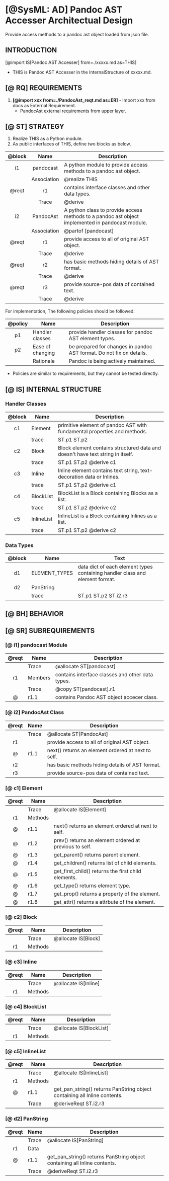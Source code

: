 # [@SysML: AD] Pandoc AST Accesser Architectual Design

Provide access methods to a pandoc ast object loaded from json file.

## INTRODUCTION

[@import IS[Pandoc AST Accesser] from=./xxxxx.md as=THIS]

- THIS is Pandoc AST Accesser in the InternalStructure of xxxxx.md.

## [@ RQ] REQUIREMENTS

1. **[@import xxx from=./PandocAst_reqt.md as=ER]** - Import xxx from docs as External Requirement.
   - PandocAst external requirements from upper layer.

## [@ ST] STRATEGY

1. Realize THIS as a Python module.
2. As public interfaces of THIS, define two blocks as below.

| @block | Name | Description |
| :----: | :--: | ----------- |
| i1    | pandocast   | A python module to provide access methods to a pandoc ast object.
|       | Association | @realize THIS
| @reqt | r1          | contains interface classes and other data types.
|       | Trace       | @derive
| i2    | PandocAst   | A python class to provide access methods to a pandoc ast object implemented in pandocast module.
|       | Association | @partof [pandocast]
| @reqt | r1          | provide access to all of original AST object.
|       | Trace       | @derive
| @reqt | r2          | has basic methods hiding details of AST format.
|       | Trace       | @derive
| @reqt | r3          | provide source-pos data of contained text.
|       | Trace       | @derive

For implementation, The following policies should be followed.

| @policy | Name | Description |
| :-----: | ---- | ----------- |
| p1 | Handler classes  | provide handler classes for pandoc AST element types.
| p2 | Ease of changing | be prepared for changes in pandoc AST format. Do not fix on details.
|    | Rationale        | Pandoc is being actively maintained.

- Policies are similar to requirements, but they cannot be tested directly.

## [@ IS] INTERNAL STRUCTURE

### Handler Classes

| @block | Name | Description |
| :----: | ---- | ----------- |
| c1 | Element    | primitive element of pandoc AST with fundamental properties and methods.
|    | trace      | ST.p1 ST.p2 |
| c2 | Block      | Block element contains structured data and doesn't have text string in itself.
|    | trace      | ST.p1 ST.p2 @derive c1 |
| c3 | Inline     | Inline element contains text string, text-decoration data or Inlines.
|    | trace      | ST.p1 ST.p2 @derive c1 |
| c4 | BlockList  | BlockList is a Block containing Blocks as a list.
|    | trace      | ST.p1 ST.p2 @derive c2 |
| c5 | InlineList | InlineList is a Block containing Inlines as a list.
|    | trace      | ST.p1 ST.p2 @derive c2 |

### Data Types

| @block | Name | Text |
| :----: | ---- | ---- |
| d1 | ELEMENT_TYPES | data dict of each element types containing handler class and element format.
| d2 | PanString     |
|    | trace         | ST.p1 ST.p2 ST.i2.r3 |

## [@ BH] BEHAVIOR

## [@ SR] SUBREQUIREMENTS

### [@ i1] pandocast Module

| @reqt | Name | Description |
| :---: | ---- | ----------- |
|    | Trace   | @allocate ST[pandocast]
| r1 | Members | contains interface classes and other data types.
|    | Trace   | @copy ST[pandocast].r1
| @  | r1.1    | contains Pandoc AST object accecer class.

### [@ i2] PandocAst Class

| @reqt | Name | Description |
| :---: | ---- | ----------- |
|    | Trace   | @allocate ST[PandocAst]
| r1 |         | provide access to all of original AST object.
| @  | r1.1    | next() returns an element ordered at next to self.
| r2 |         | has basic methods hiding details of AST format.
| r3 |         | provide source-pos data of contained text.

### [@ c1] Element

| @reqt | Name | Description |
| :---: | ---- | ----------- |
|    | Trace   | @allocate IS[Element]
| r1 | Methods
| @  | r1.1    | next() returns an element ordered at next to self.
| @  | r1.2    | prev() returns an element ordered at previous to self.
| @  | r1.3    | get_parent() returns parent element.
| @  | r1.4    | get_children() returns list of child elements.
| @  | r1.5    | get_first_child() returns the first child elements.
| @  | r1.6    | get_type() returns element type.
| @  | r1.7    | get_prop() returns a property of the element.
| @  | r1.8    | get_attr() returns a attrbute of the element.

### [@ c2] Block

| @reqt | Name | Description |
| :---: | ---- | ----------- |
|    | Trace | @allocate IS[Block]
| r1 | Methods

### [@ c3] Inline

| @reqt | Name | Description |
| :---: | ---- | ----------- |
|    | Trace | @allocate IS[Inline]
| r1 | Methods

### [@ c4] BlockList

| @reqt | Name | Description |
| :---: | ---- | ----------- |
|    | Trace | @allocate IS[BlockList]
| r1 | Methods

### [@ c5] InlineList

| @reqt | Name | Description |
| :---: | ---- | ----------- |
|    | Trace | @allocate IS[InlineList]
| r1 | Methods
| @  | r1.1    | get_pan_string() returns PanString object containing all Inline contents.
|    | Trace   | @deriveReqt ST.i2.r3

### [@ d2] PanString

| @reqt | Name | Description |
| :---: | ---- | ----------- |
|    | Trace | @allocate IS[PanString]
| r1 | Data
| @  | r1.1    | get_pan_string() returns PanString object containing all Inline contents.
|    | Trace   | @deriveReqt ST.i2.r3
